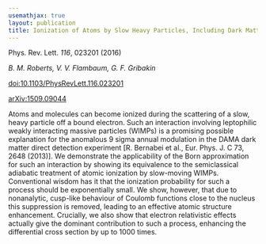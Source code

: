 ```yaml
---
usemathjax: true
layout: publication
title: Ionization of Atoms by Slow Heavy Particles, Including Dark Matter
---
```


Phys. Rev. Lett. *116*, 023201 (2016)

_B. M. Roberts, V. V. Flambaum, G. F. Gribakin_

[doi:10.1103/PhysRevLett.116.023201](http://dx.doi.org/10.1103/PhysRevLett.116.023201)

[arXiv:1509.09044](http://arxiv.org/abs/1509.09044)


Atoms and molecules can become ionized during the scattering of a slow, heavy particle off a bound electron. Such an interaction involving leptophilic weakly interacting massive particles (WIMPs) is a promising possible explanation for the anomalous 9 sigma annual modulation in the DAMA dark matter direct detection experiment [R. Bernabei et al., Eur. Phys. J. C 73, 2648 (2013)]. We demonstrate the applicability of the Born approximation for such an interaction by showing its equivalence to the semiclassical adiabatic treatment of atomic ionization by slow-moving WIMPs. Conventional wisdom has it that the ionization probability for such a process should be exponentially small. We show, however, that due to nonanalytic, cusp-like behaviour of Coulomb functions close to the nucleus this suppression is removed, leading to an effective atomic structure enhancement. Crucially, we also show that electron relativistic effects actually give the dominant contribution to such a process, enhancing the differential cross section by up to 1000 times.

